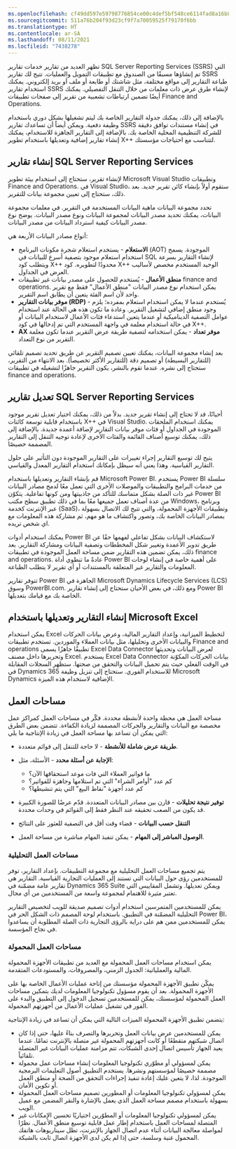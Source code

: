```yaml
---
ms.openlocfilehash: cf49dd597e59798776854ce00c4def5bf548ce6114fad8a16b86294aa50595eb
ms.sourcegitcommit: 511a76b204f93d23cf9f7a70059525f79170f6bb
ms.translationtype: HT
ms.contentlocale: ar-SA
ms.lasthandoff: 08/11/2021
ms.locfileid: "7438278"
---
```

تظهر العديد من تقارير خدمات تقارير SQL Server Reporting Services (SSRS)‎ التي تم إنشاؤها مسبقًا من الصندوق مع تطبيقات التمويل والعمليات. تتيح لك تقارير SSRS طباعة التقارير إلى مواقع مختلفة، مثل شاشتك أو طابعة أو ملف أو بريد إلكتروني. يمكنك استخدام تقارير SSRS لإنشاء طرق عرض ذات معلمات من خلال التنقل التفصيلي. يمكنك أيضًا تضمين ارتباطات تشعبية من تقرير إلى صفحات تطبيقات Finance and Operations.

بالإضافة إلى ذلك، يمكنك جدولة التقارير الخاصة بك ليتم تشغيلها بشكل دوري باستخدام وظيفة دفعية. ويمكن أيضاً أن تساعدك تقارير SSRS في إنشاء مستندات توافق دقيقة للشركة التنظيمية المحلية الخاصة بك. بالإضافة إلى التقارير الجاهزة للاستخدام، يمكنك إنشاء تقارير إضافية وتعديلها باستخدام تطوير X++‎ لتتناسب مع احتياجات مؤسستك.

## <a name="create-sql-server-reporting-services-reports"></a>إنشاء تقارير SQL Server Reporting Services

لإنشاء تقرير، ستحتاج إلى استخدام بيئة تطوير Microsoft Visual Studio وتطبيقات Finance and Operations. في Visual Studio، ستقوم أولاً بإنشاء كائن تقرير جديد. بعد ذلك، ستحتاج إلى تعيين مجموعة بيانات للتقرير.

تحدد مجموعة البيانات ماهية البيانات المستخدمة في التقرير. في معلمات مجموعة البيانات، يمكنك تحديد مصدر البيانات لمجموعة البيانات ونوع مصدر البيانات. يوضح نوع مصدر البيانات كيفية استرداد البيانات من مصدر البيانات.

أنواع مصادر البيانات الأربعة هي:

 -  **الاستعلام** \- يستخدم استعلام شجرة مكونات البرنامج (AOT) الموجودة. يسمح استخدام استعلام موجود بتصفية أسرع للبيانات في SQL لإنشاء التقارير بسرعة ويتطلب كود X++‎ محدودًا لتطويره. كود X++‎ الوحيد المستخدم مخصص لأساليب العرض في الجداول.
 -  **منطق الأعمال** \- يُستخدم للحصول على مصدر بيانات غير تطبيقات finance and operations. يمكن استخدام نوع مصدر البيانات "منطق الأعمال" فقط مع تقرير واحد لأن اسم الفئة يتعين أن يطابق اسم التقرير.
 -  **موفر بيانات التقارير (RDP)** \- يُستخدم عندما لا يمكن استخدام استعلام بمفرده؛ يلزم وجود منطق إضافي لتشغيل التقرير. وعادة ما تكون هذه هي الحالة عند استخدام عوامل التصفية الديناميكية أو عندما يتعين استدعاء فئات الأعمال لاستخدام البيانات أو في حالة استخدام معلمة في واجهة المستخدم التي تم إدخالها في كود X++‎.
 -  **AX موفر تعداد** \- يمكن استخدامه لتصفية طريقة عرض التقرير عندما تكون معلمة التقرير من نوع التعداد.

بعد إنشاء مجموعة البيانات، يمكنك تعيين تصميم التقرير عن طريق تحديد تصميم تلقائي (للتقارير البسيطة) أو تصميم دقة (للتقارير الأكثر تخصيصاً). بعد الانتهاء من التقرير، ستحتاج إلى نشره. عندما تقوم بالنشر، يكون التقرير جاهزًا لتشغيله في تطبيقات finance and operations.

## <a name="modify-sql-server-reporting-services-reports"></a>تعديل تقارير SQL Server Reporting Services

أحيانًا، قد لا تحتاج إلى إنشاء تقرير جديد. بدلاً من ذلك، يمكنك اختيار تعديل تقرير موجود باستخدام قابلية توسعة كائنات X++‎ في Visual Studio. يمكنك استخدام الملحقات الموجودة في الجداول أو فئات موفر بيانات التقارير لإضافة أعمدة جديدة. بالإضافة إلى ذلك، يمكنك توسيع أصناف القائمة والفئات الأخرى لإعادة توجيه التنقل إلى التقارير المصممة خصيصًا.

يتيح لك توسيع التقارير إجراء تغييرات على التقارير الموجودة دون التأثير على حلول التقارير القياسية. وهذا يعني أنه سيظل بإمكانك استخدام التقارير المعدل والقياسي.

قم بإنشاء التقارير وتعديلها باستخدام Microsoft Power BI. يستخدم Power BI سلسلة من خدمات البرامج والتطبيقات والموصلات الأخرى التي تعمل معًا لدمج مصادر البيانات غير ذات الصلة بشكل متماسك للتأكد من جاذبيتها ومن كونها تفاعلية. يتكوّن Power BI من عدة أصناف تعمل جميعها معًا بما في ذلك تطبيق سطح مكتب Windows، وبرنامج عبر الإنترنت كخدمة (SaaS)، وتطبيقات الأجهزة المحمولة، والتي تتيح لك الاتصال بسهولة بمصادر البيانات الخاصة بك، وتصور واكتشاف ما هو مهم، ثم مشاركة هذه المعلومات مع اي شخص تريده.

يمكنك استخدام أدوات Power BI لاستكشاف البيانات بشكل تفاعلي لفهمها حقًا عن طريق تدوير الأعمدة وتغيير شكل المخططات وتصفية البيانات ومشاركة التقارير. بعد ذلك، يمكن تضمين هذه التقارير ضمن مساحة العمل الموجودة في تطبيقات finance and operations. عادةً ما تنطوي أداة Power BI على أهمية خاصة في إنشاء لوحات المعلومات والتقارير غير المتعلقة بالمستندات أو أي تقرير لا يتطلب الطباعة.

تتوفر تقارير Power BI الجاهزة في Microsoft Dynamics Lifecycle Services (LCS)‎ وسوق PowerBI.com. ومع ذلك، في بعض الأحيان ستحتاج إلى إنشاء تقارير Power BI الخاصة بك مع قيامك بتعديلها.

## <a name="create-and-modify-reports-by-using-microsoft-excel"></a>إنشاء التقارير وتعديلها باستخدام Microsoft Excel

يمكن استخدام Excel لتخطيط الميزانية، وإعداد التقارير المالية، وعرض بيانات الحركات والبيانات الأخرى وتحليلها، مثل بيانات العملاء والموردين. تستخدم تطبيقات Finance and operations تطبيقًا جاهزًا يسمى Excel Data Connector لعرض البيانات وتحديثها وتحريرها داخل مصنف Excel. يستخدم Excel Data Connector بيانات الحركات المكوّنة في الوقت الفعلي حيث يتم تحميل البيانات والتحقق من صحتها. ستظهر السجلات المقابلة في Dynamics 365 للاستخدام الفوري. ستحتاج إلى تنزيل وظيفة Microsoft Dynamics الإضافية لاستخدام هذه الميزة.

## <a name="workspaces"></a>مساحات العمل

مساحة العمل هي محطة واحدة لأنشطة محددة. فكّر في مساحات العمل كمراكز عمل مخصصة مع البيانات والتقارير والحركات المصممة لزيادة الكفاءة. تتضمن بعض الطرق التي يمكن أن تساعد بها مساحة العمل في زيادة الإنتاجية ما يلي:

 -  **طريقة عرض شاملة للأنشطة** \- لا حاجة للتنقل إلى قوائم متعددة.
 -  **الإجابة عن أسئلة محدد** \- الأسئلة، مثل:
    
     -  ما فواتير العملاء التي فات موعد استحقاقها الآن؟
     -  كم عدد "أوامر الشراء" التي تم استلامها وجاهزة للفواتير؟
     -  كم عدد أجهزة "نقاط البيع" التي يتم تنشيطها؟
 -  **توفير نتيجة تحليلات** \- قارن بين مصادر البيانات المتعددة. قدّم عرضًا للصورة الكبيرة قد يكون من الصعب تحقيقه عند النظر فقط إلى القوائم في وحدات محددة.
 -  **التنقل حسب البيانات** \- قضاء وقت أقل في التصفية للعثور على النتائج
 -  **الوصول المباشر إلى المهام** \- يمكن تنفيذ المهام مباشرة من مساحة العمل.

### <a name="analytical-workspaces"></a>مساحات العمل التحليلية

يتم تجميع مساحات العمل التحليلية مع مجموعة التطبيقات. بإعداد التقارير، توفر للمستخدمين رؤى حول البيانات التي تستند إلى العمليات التجارية القياسية. التقارير هي تقارير عامة مضمّنة في Dynamics 365 Suite ويمكن تعديلها. وتشمل المقاييس التي تعتبر مثيرة للاهتمام لمجموعة واسعة من المستخدمين من أي مجال.

يمكن للمستخدمين المتمرسين استخدام أدوات تصميم صديقة للويب لتخصيص التقارير التحليلية المضمّنة في التطبيق. باستخدام لوحة المصمم ذات الشكل الحر في Power BI، يمكن للمستخدمين ممن هم على دراية بالرؤى التجارية ذات الصلة المطلوبة أن يساعدوا في نجاح المؤسسة.

### <a name="mobile-workspaces"></a>مساحات العمل المحمولة

يمكن استخدام مساحات العمل المحمولة مع العديد من تطبيقات الأجهزة المحمولة المالية والعملياتية: الجدول الزمني، والمصروفات، والمستودعات المتقدمة.

يمكّن تطبيق الأجهزة المحمولة مؤسستك من إتاحة عمليات الأعمال الخاصة بها على الأجهزة المحمولة. بعد أن يقوم مسؤول تكنولوجيا المعلومات لديك بتمكين مساحات العمل المحمولة لمؤسستك، يمكن للمستخدمين تسجيل الدخول إلى التطبيق والبدء على الفور في تشغيل عمليات الأعمال من أجهزتهم المحمولة.

يتضمن تطبيق الأجهزة المحمولة الميزات التالية التي يمكن أن تساعد في زيادة الإنتاجية:

 -  يمكن للمستخدمين عرض بيانات العمل وتحريرها والتصرف بناءً عليها، حتى إذا كان اتصال شبكتهم متقطعًا أو كانت أجهزتهم المحمولة غير متصلة بالإنترنت تمامًا. عندما يعيد الجهاز تأسيس اتصال إحدى الشبكات، تتم مزامنة عمليات البيانات غير المتصلة تلقائياً.
 -  يمكن لمسؤولي أو مطوّري تكنولوجيا المعلومات إنشاء مساحات عمل محمولة مصممة خصيصًا لمؤسستهم ونشرها. يستخدم التطبيق أصول التعليمات البرمجية الموجودة. لذا، لا يتعين عليك إعادة تنفيذ إجراءات التحقق من الصحة أو منطق العمل أو تكوين الأمان.
 -  يمكن لمسؤولي تكنولوجيا المعلومات أو المطورين تصميم مساحات العمل المحمولة بسهولة باستخدام مصمم مساحة العمل الذي يعمل بالإشارة والنقر المضمن مع عميل الويب.
 -  يمكن لمسؤولي تكنولوجيا المعلومات أو المطوّرين اختياريًا تحسين الإمكانات غير المتصلة لمساحات العمل باستخدام إطار عمل قابلية توسيع منطق الأعمال. نظرًا لمواصلة معالجة البيانات أثناء عدم اتصال الجهاز بالإنترنت، تظل سيناريوهات هاتفك المحمول غنية وسلسة، حتى إذا لم يكن لدى الأجهزة اتصال ثابت بالشبكة.
